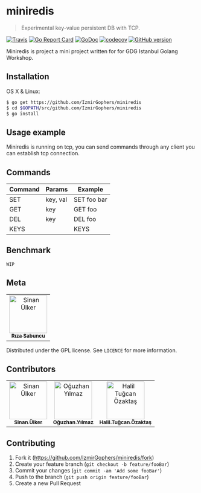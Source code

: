 # miniredis
> Experimental key-value persistent DB with TCP.

[![Travis](https://img.shields.io/travis/IzmirGophers/miniredis.svg)](https://travis-ci.org/IzmirGophers/miniredis)
[![Go Report Card](https://goreportcard.com/badge/github.com/IzmirGophers/miniredis)](https://goreportcard.com/report/github.com/IzmirGophers/miniredis)
[![GoDoc](https://img.shields.io/badge/godoc-reference-blue.svg)](http://godoc.org/github.com/IzmirGophers/miniredis)
[![codecov](https://codecov.io/gh/IzmirGophers/miniredis/branch/master/graph/badge.svg)](https://codecov.io/gh/IzmirGophers/miniredis)
[![GitHub version](https://badge.fury.io/gh/IzmirGophers%2Fminiredis.svg)](https://github.com/IzmirGophers/miniredis/releases)


Miniredis is project a mini project written for for GDG Istanbul Golang Workshop.

## Installation

OS X & Linux:

```sh
$ go get https://github.com/IzmirGophers/miniredis
$ cd $GOPATH/src/github.com/IzmirGophers/miniredis
$ go install
```

## Usage example

Miniredis is running on tcp, you can send commands through any client you can establish tcp connection.

## Commands 

| Command | Params | Example |
| ------ | ------ |----------- |
| SET   | key, val | SET foo bar |
| GET | key | GET foo |
| DEL    | key | DEL foo |
| KEYS    |  | KEYS |


## Benchmark

``WIP``
 
## Meta
<table>
   <tr>
      <td align="center">
          <a href="https://github.com/riza">
              <img src="https://avatars1.githubusercontent.com/u/2565849?s=460&v=4" width="100px;" alt="Sinan Ülker"/>
              <br />
              <sub>
                  <b>Rıza Sabuncu</b>
              </sub>
          </a>
      </td>
  </tr>
</table>


Distributed under the GPL license. See ``LICENCE`` for more information.

## Contributors


<table>
 <tr>
    <td align="center">
    	<a href="https://github.com/unicod3">
    		<img src="https://avatars2.githubusercontent.com/u/2614110?s=460&v=4" width="100px;" alt="Sinan Ülker"/>
    		<br />
   			<sub>
    			<b>Sinan Ülker</b>
    		</sub>
    	</a>
    </td>
    <td align="center">
    	<a href="https://github.com/c1982">
    		<img src="https://avatars2.githubusercontent.com/u/45575?s=460&v=4" width="100px;" alt="Oğuzhan Yılmaz"/>
    		<br />
    		<sub>
    			<b>Oğuzhan Yılmaz</b>
    		</sub>
    	</a>
    </td>
    <td align="center">
    	<a href="https://github.com/hto">
			<img src="https://avatars3.githubusercontent.com/u/3604669?s=460&v=4" width="100px;" alt="Halil Tuğcan Özaktaş"/>
	    <br />
    	<sub>
		    <b>Halil Tuğcan Özaktaş</b>
	    </sub>
    </a>
    </td>
  </tr>
</table>

## Contributing

1. Fork it (<https://github.com/IzmirGophers/miniredis/fork>)
2. Create your feature branch (`git checkout -b feature/fooBar`)
3. Commit your changes (`git commit -am 'Add some fooBar'`)
4. Push to the branch (`git push origin feature/fooBar`)
5. Create a new Pull Request

